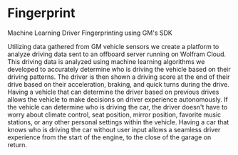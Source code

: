 # Fingerprint
Machine Learning Driver Fingerprinting using GM's SDK

Utilizing data gathered from GM vehicle sensors we create a platform to analyze driving data sent to an offboard server running on Wolfram Cloud. This driving data is analyzed using machine learning algorithms we developed to accurately determine who is driving the vehicle based on their driving patterns. The driver is then shown a driving score at the end of their drive based on their acceleration, braking, and quick turns during the drive. Having a vehicle that can determine the driver based on previous drives allows the vehicle to make decisions on driver experience autonomously. If the vehicle can determine who is driving the car, the driver doesn't have to worry about climate control, seat position, mirror position, favorite music stations, or any other personal settings within the vehicle. Having a car that knows who is driving the car without user input allows a seamless driver experience from the start of the engine, to the close of the garage on return.
